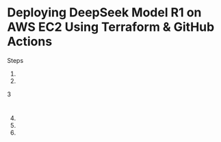 # **Deploying DeepSeek Model R1 on AWS EC2 Using Terraform & GitHub Actions**

Steps 

1. 

2.

3

#

4. 

5.

6.